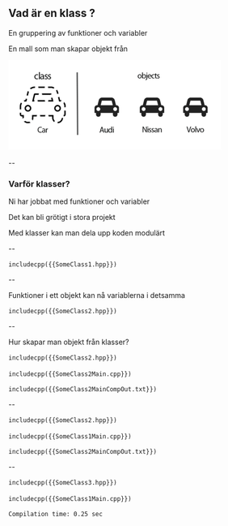 ## Vad är en klass ?

En gruppering av funktioner och variabler
<!-- .element: class="fragment" -->

En mall som man skapar objekt från
<!-- .element: class="fragment" -->

![OO](images/class-object-featured-image.png "OO")
<!-- .element: class="fragment" -->

--

### Varför klasser?

Ni har jobbat med funktioner och variabler
<!-- .element: class="fragment" -->

Det kan bli grötigt i stora projekt
<!-- .element: class="fragment" -->

Med klasser kan man dela upp koden modulärt
<!-- .element: class="fragment" -->

--
<!-- .slide: data-transition="slide-in fade-out" -->

```cpp[1|2|4-6]
includecpp({{SomeClass1.hpp}})
```

--

<!-- .slide: data-transition="fade slide-out" -->
Funktioner i ett objekt kan nå variablerna i detsamma

```cpp[4-6]
includecpp({{SomeClass2.hpp}})
```
<!-- .element: class="fragment" -->

--

Hur skapar man objekt från klasser?

```cpp[10]
includecpp({{SomeClass2.hpp}})

includecpp({{SomeClass2Main.cpp}})
```
<!-- .element: class="fragment" -->

```bash[|1|2|4]
includecpp({{SomeClass2MainCompOut.txt}})
```
<!-- .element: class="fragment" -->

--

```cpp[12]
includecpp({{SomeClass2.hpp}})

includecpp({{SomeClass1Main.cpp}})
```

```bash[|1|6|7]
includecpp({{SomeClass2MainCompOut.txt}})
```
<!-- .element: class="fragment" -->

--
<!-- .slide: data-transition="fade" -->
	
```cpp[2,4]
includecpp({{SomeClass3.hpp}})

includecpp({{SomeClass1Main.cpp}})

```

```bash
Compilation time: 0.25 sec
```
<!-- .element: class="fragment" -->